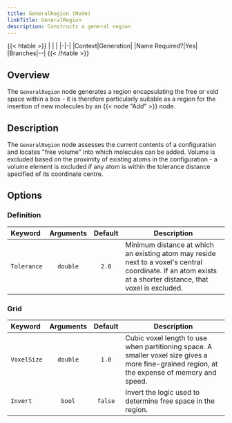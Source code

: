 ```yaml
---
title: GeneralRegion (Node)
linkTitle: GeneralRegion
description: Constructs a general region
---
```


{{< htable >}}
| | |
|-|-|
|Context|Generation|
|Name Required?|Yes|
|Branches|--|
{{< /htable >}}

## Overview

The `GeneralRegion` node generates a region encapsulating the free or void space within a box - it is therefore particularly suitable as a region for the insertion of new molecules by an {{< node "Add" >}} node.

## Description

The `GeneralRegion` node assesses the current contents of a configuration and locates "free volume" into which molecules can be added. Volume is excluded based on the proximity of existing atoms in the configuration - a volume element is excluded if any atom is within the tolerance distance specified of its coordinate centre.

## Options

### Definition

|Keyword|Arguments|Default|Description|
|:------|:--:|:-----:|-----------|
|`Tolerance`|`double`|`2.0`|Minimum distance at which an existing atom may reside next to a voxel's central coordinate. If an atom exists at a shorter distance, that voxel is excluded.|

### Grid

|Keyword|Arguments|Default|Description|
|:------|:--:|:-----:|-----------|
|`VoxelSize`|`double`|`1.0`|Cubic voxel length to use when partitioning space. A smaller voxel size gives a more fine-grained region, at the expense of memory and speed.|
|`Invert`|`bool`|`false`|Invert the logic used to determine free space in the region.|
